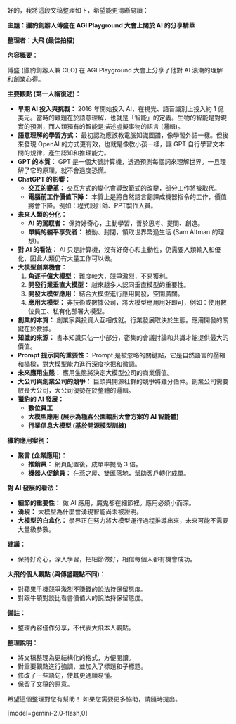 好的，我將這段文稿整理如下，希望能更清晰易讀：

**主題：獵豹創辦人傅盛在 AGI Playground 大會上關於 AI 的分享精華**

**整理者：大飛 (最佳拍檔)**

**內容概要：**

傅盛 (獵豹創辦人兼 CEO) 在 AGI Playground 大會上分享了他對 AI 浪潮的理解和創業心得。

**主要觀點 (第一人稱復述)：**

*   **早期 AI 投入與挑戰：** 2016 年開始投入 AI，在視覺、語音識別上投入約 1 億美元。當時的難題在於語意理解，也就是「智能」的定義。生物的智能是對現實的預測，而人類獨有的智能是描述虛擬事物的語言 (邏輯)。
*   **語意理解的學習方式：** 最初認為應該教電腦知識圖譜，像學習外語一樣。但後來發現 OpenAI 的方式更有效，也就是像教小孩一樣，讓 GPT 自行學習文本間的規律，產生認知和推理能力。
*   **GPT 的本質：** GPT 是一個大號計算機，透過預測每個詞來理解世界。一旦理解了它的原理，就不會過度恐慌。
*   **ChatGPT 的影響：**
    *   **交互的變革：** 交互方式的變化會導致範式的改變，部分工作將被取代。
    *   **電腦前工作價值下降：** 本質上是將自然語言翻譯成機器指令的工作，價值將會下降。例如：程式設計師、PPT製作人員。
*   **未來人類的分化：**
    *   **AI 的駕馭者：** 保持好奇心，主動學習，善於思考、提問、創造。
    *   **單純的躺平享受者：** 被動、封閉，領取世界幣過生活 (Sam Altman 的理想)。
*   **對 AI 的看法：** AI 只是計算機，沒有好奇心和主動性，仍需要人類輸入和優化，因此人類仍有大量工作可以做。
*   **大模型創業機會：**
    1.  **角逐千億大模型：** 難度較大，競爭激烈，不易獲利。
    2.  **開發行業垂直大模型：** 越來越多人認同垂直模型的重要性。
    3.  **開發大模型應用：** 結合大模型進行應用開發，空間廣闊。
    4.  **應用大模型：** 非技術或數據公司，將大模型應用用好即可，例如：使用數位員工、私有化部署大模型。
*   **創業的本質：** 創業家與投資人互相成就。行業發展取決於生態。應用開發的關鍵在於數據。
*   **知識的來源：** 書本知識只佔一小部分，密集的會議討論和共識才能提供最大的價值。
*   **Prompt 提示詞的重要性：** Prompt 是被忽略的關鍵點，它是自然語言的壓縮和橋樑，對大模型能力進行深度挖掘和微調。
*   **未來應用生態：** 應用生態將決定大模型公司的商業價值。
*   **大公司與創業公司的競爭：** 巨頭與開源社群的競爭將難分伯仲。創業公司需要敬畏大公司，大公司優勢在於整體的邏輯。
*   **獵豹的 AI 發展：**
    *   **數位員工**
    *   **大模型應用 (展示為極客公園輸出大會方案的 AI 智能體)**
    *   **行業信息大模型 (基於開源模型訓練)**

**獵豹應用案例：**

*   **聚言 (企業應用)：**
    *   **推銷員：** 網頁配置後，成單率提高 3 倍。
    *   **機器人促銷員：** 在燕之屋、雙匯落地，幫助客戶轉化成單。

**對 AI 發展的看法：**

*   **細節的重要性：** 做 AI 應用，魔鬼都在細節裡。應用必須小而深。
*   **湧現：** 大模型為什麼會湧現智能尚未被證明。
*   **大模型的白盒化：** 學界正在努力將大模型運行過程推導出來，未來可能不需要大量級參數。

**建議：**

*   保持好奇心，深入學習，把細節做好，相信每個人都有機會成功。

**大飛的個人觀點 (與傅盛觀點不同)：**

*   對蘋果手機競爭激烈不賺錢的說法持保留態度。
*   對跟牛頓對談比看書價值大的說法持保留態度。

**備註：**

*   整理內容僅作分享，不代表大飛本人觀點。

**整理說明：**

*   將文稿整理為更結構化的格式，方便閱讀。
*   對重要觀點進行強調，並加入了標題和子標題。
*   修改了一些語句，使其更通順易懂。
*   保留了文稿的原意。

希望這個整理對您有幫助！ 如果您需要更多協助，請隨時提出。

[model=gemini-2.0-flash,0]
